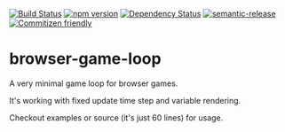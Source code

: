 [![Build Status](https://travis-ci.org/cstuncsik/browser-game-loop.svg?branch=master)](https://travis-ci.org/cstuncsik/browser-game-loop)
[![npm version](https://badge.fury.io/js/browser-game-loop.svg)](https://badge.fury.io/js/browser-game-loop)
[![Dependency Status](https://www.versioneye.com/user/projects/57e53e44bd6fa600316f5cd6/badge.svg?style=flat-square)](https://www.versioneye.com/user/projects/57e53e44bd6fa600316f5cd6)
[![semantic-release](https://img.shields.io/badge/%20%20%F0%9F%93%A6%F0%9F%9A%80-semantic--release-e10079.svg?style=flat-square)](https://github.com/semantic-release/semantic-release)
[![Commitizen friendly](https://img.shields.io/badge/commitizen-friendly-brightgreen.svg)](http://commitizen.github.io/cz-cli/)

# browser-game-loop

A very minimal game loop for browser games.

It's working with fixed update time step and variable rendering.

Checkout examples or source (it's just 60 lines) for usage.
